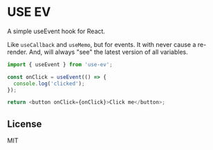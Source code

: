 # USE EV

A simple useEvent hook for React.

Like `useCallback` and `useMemo`, but for events. It with never cause a re-render. And, will always "see" the latest version of all variables.

```ts
import { useEvent } from 'use-ev';

const onClick = useEvent(() => {
  console.log('clicked');
});

return <button onClick={onClick}>Click me</button>;
```

## License

MIT